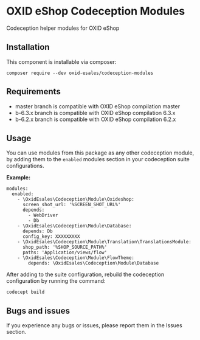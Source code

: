 # OXID eShop Codeception Modules

Codeception helper modules for OXID eShop

## Installation
  
This component is installable via composer:

```
composer require --dev oxid-esales/codeception-modules
```

## Requirements

* master branch is compatible with OXID eShop compilation master
* b-6.3.x branch is compatible with OXID eShop compilation 6.3.x
* b-6.2.x branch is compatible with OXID eShop compilation 6.2.x

## Usage
  
You can use modules from this package as any other codeception module, 
by adding them to the ``enabled`` modules section in your codeception 
suite configurations.
  
**Example:**
  
```
modules:
  enabled:
    - \OxidEsales\Codeception\Module\Oxideshop:
      screen_shot_url: '%SCREEN_SHOT_URL%'
      depends:
        - WebDriver
        - Db
    - \OxidEsales\Codeception\Module\Database:
      depends: Db
      config_key: XXXXXXXXX
    - \OxidEsales\Codeception\Module\Translation\TranslationsModule:
      shop_path: '%SHOP_SOURCE_PATH%'
      paths: 'Application/views/flow'
    - \OxidEsales\Codeception\Module\FlowTheme:
        depends: \OxidEsales\Codeception\Module\Database
```

After adding to the suite configuration, rebuild the codeception 
configuration by running the command:

```
codecept build
```

## Bugs and issues

If you experience any bugs or issues, please report them in 
the Issues section.
